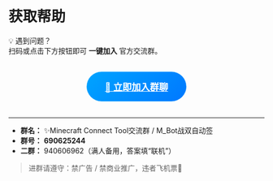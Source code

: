 # 获取帮助

<script setup>
// 点击涟漪特效
const ripple = (e: MouseEvent) => {
  const target = e.currentTarget as HTMLElement
  const span = document.createElement('span')
  const size = Math.max(target.clientWidth, target.clientHeight)
  const rect = target.getBoundingClientRect()
  span.style.cssText = `
    position:absolute;border-radius:50%;
    transform:scale(0);background:#fff4;
    animation:ripple .6s linear;
    left:${e.clientX - rect.left - size/2}px;
    top:${e.clientY - rect.top - size/2}px;
    width:${size}px;height:${size}px;pointer-events:none;
  `
  target.appendChild(span)
  setTimeout(() => span.remove(), 600)
}
</script>

<style scoped>
@keyframes ripple{to{transform:scale(2);opacity:0}}
@keyframes pulse{
  0%{box-shadow:0 0 0 0 #00a4ff80}
  70%{box-shadow:0 0 0 10px #00a4ff00}
  100%{box-shadow:0 0 0 0 #00a4ff00}
}
.join-btn{
  position:relative;
  display:inline-block;
  padding:16px 36px;
  background:linear-gradient(135deg,#00a4ff 0%,#0078ff 100%);
  color:#fff;
  font-size:18px;
  font-weight:600;
  border-radius:50px;
  cursor:pointer;
  transition:transform .3s;
  animation:pulse 2s infinite;
  overflow:hidden;
}
.join-btn:hover{transform:scale(1.05)}
</style>

💡 遇到问题？  
扫码或点击下方按钮即可 **一键加入** 官方交流群。

<div style="text-align:center;margin:32px 0">
  <a class="join-btn"
     href="https://qm.qq.com/q/CGEau5xchG"
     target="_blank"
     @click="ripple">
    🚀 立即加入群聊
  </a>
</div>

---

- **群名：** ✨Minecraft Connect Tool交流群 / M_Bot战双自动签  
- **群号：** **690625244**  
- **二群：** 940606962（满人备用，答案填“联机”）

> 进群请遵守：禁广告 / 禁商业推广，违者飞机票🛫

